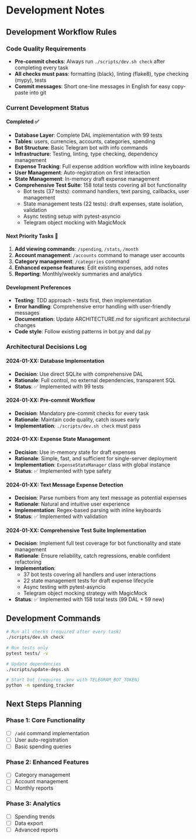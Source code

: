 # Development Notes

## Development Workflow Rules

### Code Quality Requirements
- **Pre-commit checks**: Always run `./scripts/dev.sh check` after completing every task
- **All checks must pass**: formatting (black), linting (flake8), type checking (mypy), tests
- **Commit messages**: Short one-line messages in English for easy copy-paste into git

### Current Development Status

#### Completed ✅
- **Database Layer**: Complete DAL implementation with 99 tests
- **Tables**: users, currencies, accounts, categories, spending
- **Bot Structure**: Basic Telegram bot with info commands
- **Infrastructure**: Testing, linting, type checking, dependency management
- **Expense Tracking**: Full expense addition workflow with inline keyboards
- **User Management**: Auto-registration on first interaction
- **State Management**: In-memory draft expense management
- **Comprehensive Test Suite**: 158 total tests covering all bot functionality
  - Bot tests (37 tests): command handlers, text parsing, callbacks, user management
  - State management tests (22 tests): draft expenses, state isolation, validation
  - Async testing setup with pytest-asyncio
  - Telegram object mocking with MagicMock

#### Next Priority Tasks 🎯
1. **Add viewing commands**: `/spending`, `/stats`, `/month`
2. **Account management**: `/accounts` command to manage user accounts
3. **Category management**: `/categories` command
4. **Enhanced expense features**: Edit existing expenses, add notes
5. **Reporting**: Monthly/weekly summaries and analytics

#### Development Preferences
- **Testing**: TDD approach - tests first, then implementation
- **Error handling**: Comprehensive error handling with user-friendly messages
- **Documentation**: Update ARCHITECTURE.md for significant architectural changes
- **Code style**: Follow existing patterns in bot.py and dal.py

### Architectural Decisions Log

#### 2024-01-XX: Database Implementation
- **Decision**: Use direct SQLite with comprehensive DAL
- **Rationale**: Full control, no external dependencies, transparent SQL
- **Status**: ✅ Implemented with 99 tests

#### 2024-01-XX: Pre-commit Workflow
- **Decision**: Mandatory pre-commit checks for every task
- **Rationale**: Maintain code quality, catch issues early
- **Implementation**: `./scripts/dev.sh check` must pass

#### 2024-01-XX: Expense State Management
- **Decision**: Use in-memory state for draft expenses
- **Rationale**: Simple, fast, and sufficient for single-server deployment
- **Implementation**: `ExpenseStateManager` class with global instance
- **Status**: ✅ Implemented with type safety

#### 2024-01-XX: Text Message Expense Detection
- **Decision**: Parse numbers from any text message as potential expenses
- **Rationale**: Natural and intuitive user experience
- **Implementation**: Regex-based parsing with inline keyboards
- **Status**: ✅ Implemented with validation

#### 2024-01-XX: Comprehensive Test Suite Implementation
- **Decision**: Implement full test coverage for bot functionality and state management
- **Rationale**: Ensure reliability, catch regressions, enable confident refactoring
- **Implementation**:
  - 37 bot tests covering all handlers and user interactions
  - 22 state management tests for draft expense lifecycle
  - Async testing with pytest-asyncio
  - Telegram object mocking strategy with MagicMock
- **Status**: ✅ Implemented with 158 total tests (99 DAL + 59 new)

## Development Commands

```bash
# Run all checks (required after every task)
./scripts/dev.sh check

# Run tests only
pytest tests/ -v

# Update dependencies
./scripts/update-deps.sh

# Start bot (requires .env with TELEGRAM_BOT_TOKEN)
python -m spending_tracker
```

## Next Steps Planning

### Phase 1: Core Functionality
- [ ] `/add` command implementation
- [ ] User auto-registration
- [ ] Basic spending queries

### Phase 2: Enhanced Features
- [ ] Category management
- [ ] Account management
- [ ] Monthly reports

### Phase 3: Analytics
- [ ] Spending trends
- [ ] Data export
- [ ] Advanced reports
